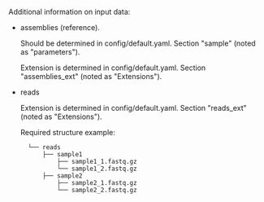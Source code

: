 Additional information on input data:

- assemblies (reference). 
    
    Should be determined in config/default.yaml. Section "sample" (noted as "parameters").
    
    Extension is determined in config/default.yaml. Section "assemblies_ext" (noted as "Extensions").

- reads
    
    Extension is determined in config/default.yaml. Section "reads_ext" (noted as "Extensions").
    
    Required structure example:
    
        └── reads
            ├── sample1
                ├── sample1_1.fastq.gz
                └── sample1_2.fastq.gz
            ├── sample2
                ├── sample2_1.fastq.gz
                └── sample2_2.fastq.gz
